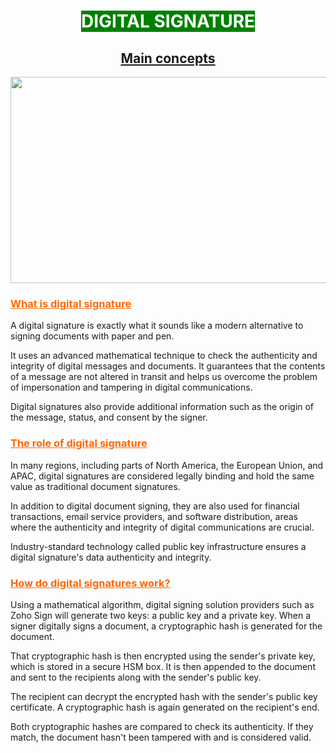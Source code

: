 <h1 style="text-align: center;"><span style="background-color: #008000; color: #ffffff;">DIGITAL SIGNATURE</span></h1>
<h2 style="text-align: center;"><span style="text-decoration: underline; background-color: #ffffff;">Main concepts</span></h2>
<img src="https://www.globalsign.com/application/files/3515/8885/5116/electronic_signature_vs_digital_signature.jpg"  width="630"   height="330">
<section class="common content-area">
<div class="content-wrap bottom-animated animated middle-animated top-animated">
<h3><span style="text-decoration: underline;"><span style="color: #ff6600; text-decoration: underline;">What is digital signature</span></span></h3>
<p>A digital signature is exactly what it sounds like a modern alternative to signing documents with paper and pen.</p>
<p>It uses an advanced mathematical technique to check the authenticity and integrity of digital messages and documents. It guarantees that the contents of a message are not altered in transit and helps us overcome the problem of impersonation and tampering in digital communications.</p>
<p>Digital signatures also provide additional information such as the origin of the message, status, and consent by the signer.</p>
</div>
</section>
<section class="common content-area even">
<div class="content-wrap bottom-animated animated middle-animated top-animated">
<h3><span style="text-decoration: underline;"><span style="color: #ff6600; text-decoration: underline;">The role of digital signature</span></span></h3>
<p>In many regions, including parts of North America, the European Union, and APAC, digital signatures are considered legally binding and hold the same value as traditional document signatures.</p>
<p>In addition to digital document signing, they are also used for financial transactions, email service providers, and software distribution, areas where the authenticity and integrity of digital communications are crucial.</p>
<p>Industry-standard technology called public key infrastructure ensures a digital signature's data authenticity and integrity.</p>
</div>
</section>
<section class="common content-area">
<div class="content-wrap bottom-animated animated middle-animated top-animated">
<h3><span style="text-decoration: underline;"><span style="color: #ff6600; text-decoration: underline;">How do digital signatures work?</span></span></h3>
<p>Using a mathematical algorithm, digital signing solution providers such as Zoho Sign will generate two keys: a public key and a private key. When a signer digitally signs a document, a cryptographic hash is generated for the document.</p>
<p>That cryptographic hash is then encrypted using the sender's private key, which is stored in a secure HSM box. It is then appended to the document and sent to the recipients along with the sender's public key.</p>
<p>The recipient can decrypt the encrypted hash with the sender's public key certificate. A cryptographic hash is again generated on the recipient's end.</p>
<p>Both cryptographic hashes are compared to check its authenticity. If they match, the document hasn't been tampered with and is considered valid.</p>
</div>
</section>
